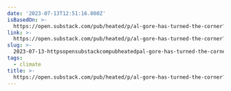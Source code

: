 ```yaml
---
date: '2023-07-13T12:51:16.000Z'
isBasedOn: >-
  https://open.substack.com/pub/heated/p/al-gore-has-turned-the-corner?utm_source=share&utm_medium=android&r=3d5
link: >-
  https://open.substack.com/pub/heated/p/al-gore-has-turned-the-corner?utm_source=share&utm_medium=android&r=3d5
slug: >-
  2023-07-13-httpsopensubstackcompubheatedpal-gore-has-turned-the-cornerutmsourceshareandutmmediumandroidandr3d5
tags:
  - climate
title: >-
  https://open.substack.com/pub/heated/p/al-gore-has-turned-the-corner?utm_source=share&utm_medium=android&r=3d5
---
```



